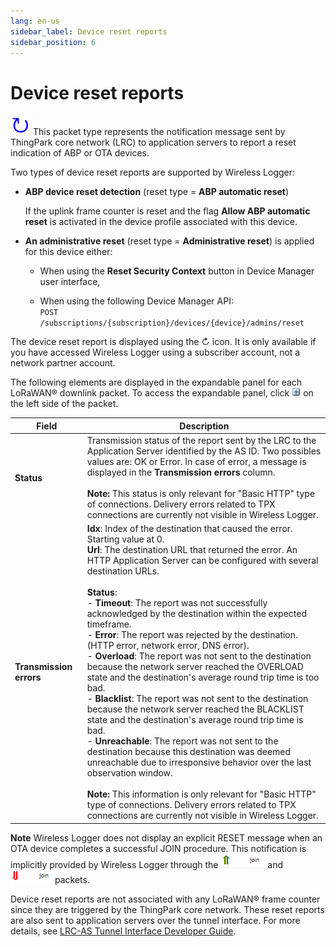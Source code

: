 ```yaml
---
lang: en-us
sidebar_label: Device reset reports
sidebar_position: 6
---
```


# Device reset reports
![](./_images/resetreport.png) This packet type represents the
notification message sent by ThingPark core network (LRC) to application
servers to report a reset indication of ABP or OTA devices.

Two types of device reset reports are supported by Wireless Logger:

- **ABP device reset detection** (reset type = **ABP automatic reset**)

  If the uplink frame counter is reset and the flag **Allow ABP
  automatic reset** is activated in the device profile associated with
  this device.

- **An administrative reset** (reset type = **Administrative reset**) is
  applied for this device either:

  - When using the **Reset Security Context** button in Device Manager
    user interface,

  - When using the following Device Manager API:  
    `POST /subscriptions/{subscription}/devices/{device}/admins/reset`

The device reset report is displayed using the ↻ icon. It is only
available if you have accessed Wireless Logger using a subscriber
account, not a network partner account.

The following elements are displayed in the expandable panel for each
LoRaWAN® downlink packet. To access the expandable panel, click
![](./../_images/expandmessage.png) on the left side of the packet.

| Field | Description |
|-- | -- |
| **Status** | Transmission status of the report sent by the LRC to the Application Server identified by the AS ID. Two possibles values are: OK or Error. In case of error, a message is displayed in the **Transmission errors** column.<br/><br/>**Note:** This status is only relevant for "Basic HTTP" type of connections. Delivery errors related to TPX connections are currently not visible in Wireless Logger. |
|**Transmission errors** | **Idx**: Index of the destination that caused the error. Starting value at 0.<br/>**Url**: The destination URL that returned the error. An HTTP Application Server can be configured with several destination URLs. <br/><br/>**Status**: <br/>- **Timeout**: The report was not successfully acknowledged by the destination within the expected timeframe. <br/>- **Error**: The report was rejected by the destination. (HTTP error, network error, DNS error). <br/>- **Overload**: The report was not sent to the destination because the network server reached the OVERLOAD state and the destination's average round trip time is too bad.<br/>- **Blacklist**: The report was not sent to the destination because the network server reached the BLACKLIST state and the destination's average round trip time is bad.<br/>- **Unreachable**: The report was not sent to the destination because this destination was deemed unreachable due to irresponsive behavior over the last observation window.<br/><br/>**Note:** This information is only relevant for "Basic HTTP" type of connections. Delivery errors related to TPX connections are currently not visible in Wireless Logger. |

**Note** Wireless Logger does not display an explicit RESET message when
an OTA device completes a successful JOIN procedure. This notification
is implicitly provided by Wireless Logger through the
![](./_images/uplink-lorawan-packets-4.png) and
![](./_images/downlink-lorawan-unicast-packets-6.png)packets.

Device reset reports are not associated with any LoRaWAN® frame counter
since they are triggered by the ThingPark core network. These reset
reports are also sent to application servers over the tunnel interface.
For more details, see [LRC-AS Tunnel Interface Developer
Guide](https://oss-api.thingpark.com/tpw/7.1/Core-Network/lrc-as-tunnel-lorawan/).

